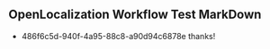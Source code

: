 ## OpenLocalization Workflow Test MarkDown
* 486f6c5d-940f-4a95-88c8-a90d94c6878e thanks!

<!--HONumber=Sep16_HO1-->


